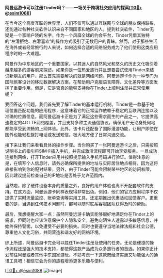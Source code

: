 **阿曼远游卡可以注册Tinder吗？——一场关于跨境社交应用的探索[[TG💪+ @esim1088](https://t.me/s/esim1088)]**

在当今这个高度互联的世界里，人们不仅可以通过互联网与全球的朋友保持联系，还能通过各种社交软件认识来自不同国家和地区的人。提到社交软件，Tinder无疑是一个家喻户晓的名字。作为一个风靡全球的约会平台，Tinder凭借其独特的“左滑拒绝、右滑喜欢”的操作方式吸引了无数用户的青睐。然而，对于那些生活在海外或者经常旅行的人来说，如何选择合适的网络服务成为了他们使用这类应用程序时的一大难题。

阿曼作为中东地区的一个重要国家，以其迷人的自然风光和悠久的历史文化吸引着越来越多的游客前来探访。如果你是一位热爱旅行并且想要尝试使用Tinder来结识新朋友的用户，那么首先需要解决的就是网络问题。阿曼远游卡作为一种专门为国际旅客设计的移动数据解决方案，在帮助用户克服语言障碍、文化差异等方面发挥了重要作用。但是，它是否真的能够支持你在Tinder上顺利注册并正常使用呢？

要回答这个问题，我们首先要了解Tinder的基本运行机制。Tinder是一款基于地理位置匹配功能的应用程序，这意味着它的正常运作依赖于稳定的互联网连接以及准确的位置信息。而阿曼远游卡正是为了满足这些需求而生的产品之一。它提供高速稳定的4G LTE网络覆盖，并且支持多种主流通信协议，确保用户无论身处何地都能享受到流畅的上网体验。此外，该卡片还配备了国际漫游功能，让用户即使在国外也能轻松拨打电话或发送短信，极大地方便了日常沟通交流。

接下来让我们来看看具体的操作步骤。当你购买了一张阿曼远游卡之后，只需按照说明书上的指引将SIM卡插入手机，并完成激活流程即可开始享受服务。一旦成功连接到网络，打开Tinder应用并按照提示输入手机号码进行验证。值得注意的是，在填写个人信息时，请务必确保所提供的地址与实际居住地点相符，因为这将直接影响到你的配对结果。另外，由于Tinder可能会限制某些地区的访问权限，因此建议提前检查自己的IP地址是否处于允许范围内。

当然啦，除了硬件设备本身的质量之外，良好的用户体验也离不开配套软件的支持。在这方面，阿曼远游卡同样表现得非常出色。例如，他们的官方应用程序不仅提供了实时流量监控、账单查询等实用工具，还定期推出优惠活动回馈客户。更重要的是，当遇到任何技术问题时，都可以随时联系客服团队获得及时的帮助。

最后，我想提醒大家一点：虽然阿曼远游卡确实能够很好地满足你在Tinder上的需求，但同时也应该注意保护个人隐私安全。避免向陌生人透露过多敏感信息，并始终保持警惕，以免遭受不必要的损失。同时也要遵守当地法律法规和社会公德，尊重他人文化习俗，共同营造和谐友好的网络环境。

综上所述，阿曼远游卡完全可以胜任Tinder注册及使用的任务。无论是便捷的操作流程还是强大的技术支持，都使得这款产品成为众多旅行者的首选。如果你正计划前往阿曼或者其他中东国家游玩，不妨考虑一下这款既经济实惠又功能强大的通讯工具吧！相信它会为你的旅程增添更多乐趣与便利。

[[TG💪+ @esim1088](https://t.me/s/esim1088) ![Image](https://i.postimg.cc/4NQfJmqS/Snipaste-2025-05-13-00-14-12.png)]